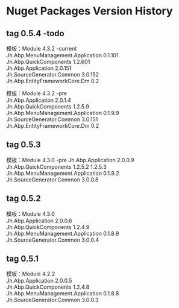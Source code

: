# Nuget Packages Version History

## tag 0.5.4 -todo

模板：Module 4.3.2 -current  
Jh.Abp.MenuManagement.Application 0.1.101  
Jh.Abp.QuickComponents 1.2.601  
Jh.Abp.Application 2.0.151  
Jh.SourceGenerator.Common 3.0.152  
Jh.Abp.EntityFrameworkCore.Dm 0.2  

模板：Module 4.3.2 -pre  
Jh.Abp.Application 2.0.1.4  
Jh.Abp.QuickComponents 1.2.5.9  
Jh.Abp.MenuManagement.Application 0.1.9.9  
Jh.SourceGenerator.Common 3.0.151  
Jh.Abp.EntityFrameworkCore.Dm 0.2  

## tag 0.5.3

模板：Module 4.3.0 -pre
Jh.Abp.Application 2.0.0.9  
Jh.Abp.QuickComponents 1.2.5.2  1.2.5.3  
Jh.Abp.MenuManagement.Application 0.1.9.2  
Jh.SourceGenerator.Common 3.0.0.8  


## tag 0.5.2

模板：Module 4.3.0  
Jh.Abp.Application 2.0.0.6  
Jh.Abp.QuickComponents 1.2.4.9  
Jh.Abp.MenuManagement.Application 0.1.8.9  
Jh.SourceGenerator.Common 3.0.0.4  

## tag 0.5.1

模板：Module 4.2.2  
Jh.Abp.Application 2.0.0.5  
Jh.Abp.QuickComponents 1.2.4.8  
Jh.Abp.MenuManagement.Application 0.1.8.8  
Jh.SourceGenerator.Common 3.0.0.3  
